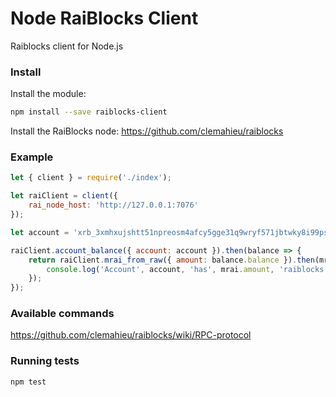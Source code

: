 # Node RaiBlocks Client

Raiblocks client for Node.js

### Install

Install the module:

```bash
npm install --save raiblocks-client
```

Install the RaiBlocks node: https://github.com/clemahieu/raiblocks

### Example

```javascript
let { client } = require('./index');

let raiClient = client({
    rai_node_host: 'http://127.0.0.1:7076'
});

let account = 'xrb_3xmhxujshtt51npreosm4afcy5gge31q9wryf571jbtwky8i99pstuamxsob';

raiClient.account_balance({ account: account }).then(balance => {
    return raiClient.mrai_from_raw({ amount: balance.balance }).then(mrai => {
        console.log('Account', account, 'has', mrai.amount, 'raiblocks!');
    });
});
```

### Available commands

https://github.com/clemahieu/raiblocks/wiki/RPC-protocol

### Running tests

```bash
npm test
```